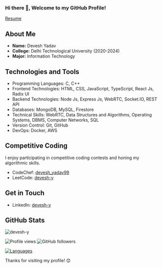 ### Hi there 👋, Welcome to my GitHub Profile!
[Resume](https://drive.google.com/file/d/1NP_0DeR8MCYxg49AaP7QloDP6vE5iKNu/view?usp=drive_link)
## About Me
- **Name:** Devesh Yadav
- **College:** Delhi Technological University (2020-2024)
- **Major:** Information Technology

## Technologies and Tools
- Programming Languages: C, C++
- Frontend Technologies: HTML, CSS, JavaScript, TypeScript, React Js, Radix UI
- Backend Technologies: Node Js, Express Js, WebRTC, Socket.IO, REST API
- Databases: MongoDB, MySQL, Firestore
- Technical Skills: WebRTC, Data Structures and Algorithms, Operating Systems, DBMS, Computer Networks, SQL
- Version Control: Git, GitHub
- DevOps: Docker, AWS

## Competitive Coding
I enjoy participating in competitive coding contests and honing my algorithmic skills.

- CodeChef: [devesh_yadav99](https://www.codechef.com/users/devesh_yadav99)
- LeetCode: [devesh-y](https://leetcode.com/devesh-y)

## Get in Touch
- LinkedIn: [devesh-y](https://www.linkedin.com/in/devesh-y)

## GitHub Stats

<img src="https://github-readme-streak-stats.herokuapp.com/?user=devesh-y&" alt="devesh-y"/>

![Profile views](https://komarev.com/ghpvc/?username=devesh-y&label=PROFILE+VIEWS&style=flat-square) 
![GitHub followers](https://img.shields.io/github/followers/devesh-y?style=social)

[![Languages](https://github-readme-stats.vercel.app/api/top-langs/?username=devesh-y&langs_count=10&layout=compact&theme=radical)](https://github.com/devesh-y)


Thanks for visiting my profile! 😊

